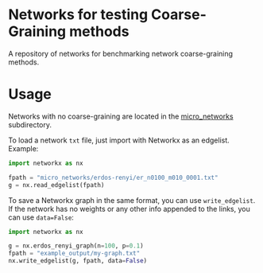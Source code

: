 # Networks for testing Coarse-Graining methods

A repository of networks for benchmarking network coarse-graining methods.

# Usage

Networks with no coarse-graining are located in the [micro_networks](/micro_networks) subdirectory.

To load a network `txt` file, just import with Networkx as an edgelist. Example:

```python
import networkx as nx

fpath = "micro_networks/erdos-renyi/er_n0100_m010_0001.txt"
g = nx.read_edgelist(fpath)
```

To save a Networkx graph in the same format, you can use `write_edgelist`. If the network has no weights or any other info appended to the links, you can use `data=False`:

```python
import networkx as nx

g = nx.erdos_renyi_graph(n=100, p=0.1)
fpath = "example_output/my-graph.txt"
nx.write_edgelist(g, fpath, data=False)
```
